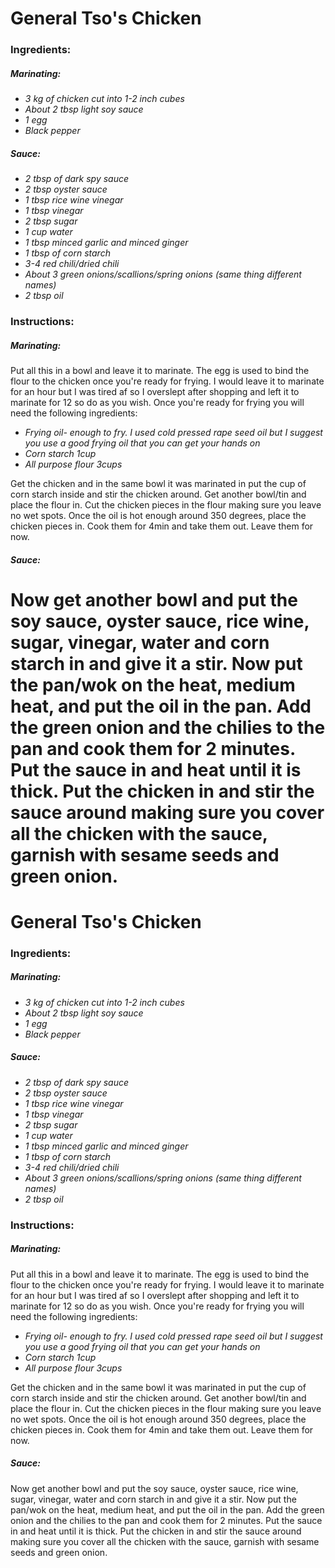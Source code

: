 # General Tso's Chicken

### Ingredients:
##### Marinating:
*  *3 kg of chicken cut into 1-2 inch cubes*
*  *About 2 tbsp light soy sauce*
*  *1 egg*
*  *Black pepper*

##### Sauce:
*  *2 tbsp of dark spy sauce*
*  *2 tbsp oyster sauce*
*  *1 tbsp rice wine vinegar*
*  *1 tbsp vinegar*
*  *2 tbsp sugar*
*  *1 cup water*
*  *1 tbsp minced garlic and minced ginger*
*  *1 tbsp of corn starch*
*  *3-4 red chili/dried chili*
*  *About 3 green onions/scallions/spring onions (same thing different names)*
*  *2 tbsp oil*

### Instructions:
##### Marinating:
Put all this in a bowl and leave it to marinate. The egg is used to bind the flour to the chicken once you're ready for frying. I would leave it to marinate for an hour but I was tired af so I overslept after shopping and left it to marinate for 12 so do as you wish.
Once you're ready for frying you will need the following ingredients:
*  *Frying oil- enough to fry. I used cold pressed rape seed oil but I suggest you use a good frying oil that you can get your hands on*
*  *Corn starch 1cup*
*  *All purpose flour 3cups*

Get the chicken and in the same bowl it was marinated in put the cup of corn starch inside and stir the chicken around. Get another bowl/tin and place the flour in. Cut the chicken pieces in the flour making sure you leave no wet spots. Once the oil is hot enough around 350 degrees, place the chicken pieces in. Cook them for 4min and take them out. Leave them for now.

##### Sauce:
Now get another bowl and put the soy sauce, oyster sauce, rice wine, sugar, vinegar, water and corn starch in and give it a stir. Now put the pan/wok on the heat, medium heat, and put the oil in the pan. Add the green onion and the chilies to the pan and cook them for 2 minutes. Put the sauce in and heat until it is thick. Put the chicken in and stir the sauce around making sure you cover all the chicken with the sauce, garnish with sesame seeds and green onion.
=======
# General Tso's Chicken

### Ingredients:
##### Marinating:
*  *3 kg of chicken cut into 1-2 inch cubes*
*  *About 2 tbsp light soy sauce*
*  *1 egg*
*  *Black pepper*

##### Sauce:
*  *2 tbsp of dark spy sauce*
*  *2 tbsp oyster sauce*
*  *1 tbsp rice wine vinegar*
*  *1 tbsp vinegar*
*  *2 tbsp sugar*
*  *1 cup water*
*  *1 tbsp minced garlic and minced ginger*
*  *1 tbsp of corn starch*
*  *3-4 red chili/dried chili*
*  *About 3 green onions/scallions/spring onions (same thing different names)*
*  *2 tbsp oil*

### Instructions:
##### Marinating:
Put all this in a bowl and leave it to marinate. The egg is used to bind the flour to the chicken once you're ready for frying. I would leave it to marinate for an hour but I was tired af so I overslept after shopping and left it to marinate for 12 so do as you wish.
Once you're ready for frying you will need the following ingredients:
*  *Frying oil- enough to fry. I used cold pressed rape seed oil but I suggest you use a good frying oil that you can get your hands on*
*  *Corn starch 1cup*
*  *All purpose flour 3cups*

Get the chicken and in the same bowl it was marinated in put the cup of corn starch inside and stir the chicken around. Get another bowl/tin and place the flour in. Cut the chicken pieces in the flour making sure you leave no wet spots. Once the oil is hot enough around 350 degrees, place the chicken pieces in. Cook them for 4min and take them out. Leave them for now.

##### Sauce:
Now get another bowl and put the soy sauce, oyster sauce, rice wine, sugar, vinegar, water and corn starch in and give it a stir. Now put the pan/wok on the heat, medium heat, and put the oil in the pan. Add the green onion and the chilies to the pan and cook them for 2 minutes. Put the sauce in and heat until it is thick. Put the chicken in and stir the sauce around making sure you cover all the chicken with the sauce, garnish with sesame seeds and green onion.
